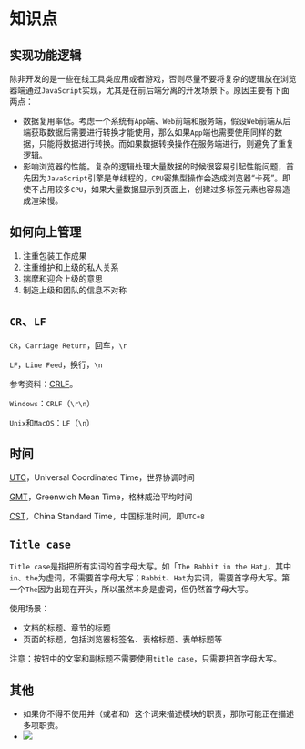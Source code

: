# 知识点

## 实现功能逻辑

除非开发的是一些在线工具类应用或者游戏，否则尽量不要将复杂的逻辑放在浏览器端通过`JavaScript`实现，尤其是在前后端分离的开发场景下。原因主要有下面两点：

- 数据复用率低。考虑一个系统有`App`端、`Web`前端和服务端，假设`Web`前端从后端获取数据后需要进行转换才能使用，那么如果`App`端也需要使用同样的数据，只能将数据进行转换。而如果数据转换操作在服务端进行，则避免了重复逻辑。
- 影响浏览器的性能。复杂的逻辑处理大量数据的时候很容易引起性能问题，首先因为`JavaScript`引擎是单线程的，`CPU`密集型操作会造成浏览器“卡死”。即使不占用较多`CPU`，如果大量数据显示到页面上，创建过多标签元素也容易造成渲染慢。

## 如何向上管理

1. 注重包装工作成果
2. 注重维护和上级的私人关系
3. 揣摩和迎合上级的意思
4. 制造上级和团队的信息不对称

## `CR`、`LF`

`CR`，`Carriage Return`，回车，`\r`

`LF`，`Line Feed`，换行，`\n`

参考资料：[CRLF](https://developer.mozilla.org/zh-CN/docs/Glossary/CRLF)。

`Windows`：`CRLF`（`\r\n`）

`Unix`和`MacOS`：`LF`（`\n`）

## 时间

[UTC](https://zh.wikipedia.org/wiki/%E5%8D%8F%E8%B0%83%E4%B8%96%E7%95%8C%E6%97%B6)，Universal Coordinated Time，世界协调时间

[GMT](https://zh.wikipedia.org/wiki/%E6%A0%BC%E6%9E%97%E5%B0%BC%E6%B2%BB%E6%A8%99%E6%BA%96%E6%99%82%E9%96%93)，Greenwich Mean Time，格林威治平均时间

[CST](https://zh.wikipedia.org/wiki/%E5%8C%97%E4%BA%AC%E6%97%B6%E9%97%B4)，China Standard Time，中国标准时间，即`UTC+8`

## `Title case`

`Title case`是指把所有实词的首字母大写。如「`The Rabbit in the Hat`」，其中`in`、`the`为虚词，不需要首字母大写；`Rabbit`、`Hat`为实词，需要首字母大写。第一个`The`因为出现在开头，所以虽然本身是虚词，但仍然首字母大写。

使用场景：

- 文档的标题、章节的标题
- 页面的标题，包括浏览器标签名、表格标题、表单标题等

注意：按钮中的文案和副标题不需要使用`title case`，只需要把首字母大写。

## 其他

- 如果你不得不使用并（或者和）这个词来描述模块的职责，那你可能正在描述多项职责。
- ![](/skill-blog/img/0058.png)

